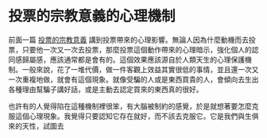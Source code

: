 # 投票的宗教意義的心理機制

前面一篇 [投票的宗教意義](//cindylinz.github.io/Article/2018.11.21-the-religional-meaning-of-voting.html) 講到投票帶來的心理影響。無論人因為什麼動機而去投票，只要他一次又一次去投票，那麼投票這個動作帶來的心理暗示，強化個人的認同感歸屬感，應該通常都是會有的。這個效果應該源自於人類天生的心理保護機制。一般來說，花了一堆代價，做一件客觀上效益其實很低的事情，並且還一次又一次重複地做，就會有這個現象。就像受騙的人或是東西買貴的人，會傾向去生出各種理由幫騙子講好話，或是主動去認定買來的東西真的很好。

也許有的人覺得陷在這種機制裡很笨，有大腦被制約的感覺，於是就想著要怎麼克服這個心理現象。我覺得只要認知它存在就好，而不該去克服它。它是我們與生俱來的天性，試圖去
